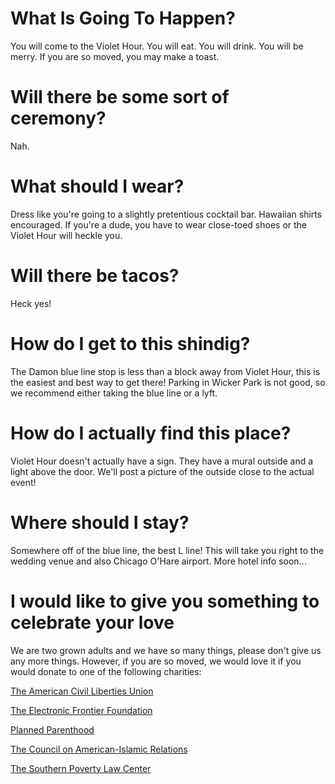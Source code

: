 # What Is Going To Happen?

You will come to the Violet Hour.  You will eat.  You will drink.  You will be merry.  If you are so moved, you may make a toast.

# Will there be some sort of ceremony?

Nah.

# What should I wear?
Dress like you're going to a slightly pretentious cocktail bar.  Hawaiian shirts encouraged.  If you're a dude, you have to wear close-toed shoes or the Violet Hour will heckle you.

# Will there be tacos?
Heck yes!

# How do I get to this shindig?
The Damon blue line stop is less than a block away from Violet Hour, this is the easiest and best way to get there!  Parking in Wicker Park is not good, so we recommend either taking the blue line or a lyft.

# How do I actually find this place?
Violet Hour doesn't actually have a sign.  They have a mural outside and a light above the door.  We'll post a picture of the outside close to the actual event!

# Where should I stay?
Somewhere off of the blue line, the best L line!  This will take you right to the wedding venue and also Chicago O'Hare airport.  More hotel info soon...

# I would like to give you something to celebrate your love

We are two grown adults and we have so many things, please don't give us any more things.  However, if you are so moved, we would love it if you would donate to one of the following charities:

[The American Civil Liberties Union](https://www.aclu.org/)

[The Electronic Frontier Foundation](https://www.eff.org/)

[Planned Parenthood](https://www.plannedparenthood.org/)

[The Council on American-Islamic Relations](https://www.cair.com/)

[The Southern Poverty Law Center](https://www.splcenter.org/)
